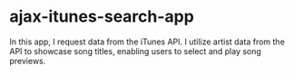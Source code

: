 # ajax-itunes-search-app
In this app, I request data from the iTunes API. I utilize artist data from the API to showcase song titles, enabling users to select and play song previews. 
